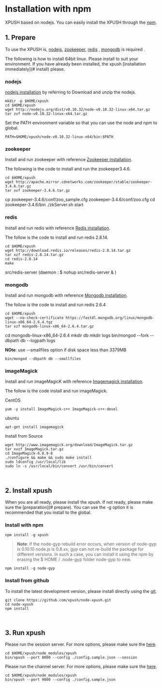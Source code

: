 Installation with npm
===

XPUSH based on nodejs. You can easily install the XPUSH through the [npm](https://www.npmjs.org/).
<a name="prepare"></a>
<br />

## 1. Prepare

To use the XPUSH is, [nodejs](http://nodejs.org/), [zookeeper](http://zookeeper.apache.org/), [redis](http://redis.io/) , [mongodb](http://www.mongodb.org/) is required .

The following is how to install 64bit linux. Please install to suit your environment.
If you have already been installed,  the xpush [installation immediately](# install) please.

### nodejs
[nodejs installation](http://nodejs.org/download/) by referring to Download and unzip the nodejs.

	mkdir -p $HOME/xpush
	cd $HOME/xpush
	wget http://nodejs.org/dist/v0.10.32/node-v0.10.32-linux-x64.tar.gz
	tar zvf node-v0.10.32-linux-x64.tar.gz

Set the PATH environment variable so that you can use the node and npm to global.

	PATH=$HOME/xpush/node-v0.10.32-linux-x64/bin:$PATH

### zookeeper
Install and run zookeeper with reference [Zookeeper installation](http://zookeeper.apache.org/doc/trunk/zookeeperStarted.html).

The following is the code to install and run the zookeeper3.4.6.

	cd $HOME/xpush
	wget http://apache.mirror.cdnetworks.com/zookeeper/stable/zookeeper-3.4.6.tar.gz
	tar xvf zookeeper-3.4.6.tar.gz
<p/>
	cp zookeeper-3.4.6/conf/zoo_sample.cfg zookeeper-3.4.6/conf/zoo.cfg
	cd zookeeper-3.4.6/bin
	./zkServer.sh start


### redis
Install and run redis with reference [Redis installation](http://zookeeper.apache.org/doc/trunk/zookeeperStarted.html).

The follow is the code to install and run redis 2.8.14.

	cd $HOME/xpush
	wget http://download.redis.io/releases/redis-2.8.14.tar.gz
	tar xzf redis-2.8.14.tar.gz
	cd redis-2.8.14
	make
<p/>
	src/redis-server
	(daemon : $ nohup src/redis-server & )

### mongodb
Install and run mongodb with reference [Mongodb installation](http://docs.mongodb.org/manual/installation/).

The follow is the code to install and run redis 2.6.4

	cd $HOME/xpush
	wget --no-check-certificate https://fastdl.mongodb.org/linux/mongodb-linux-x86_64-2.6.4.tgz
	tar xzf mongodb-linux-x86_64-2.6.4.tar.gz
<p/>
	cd mongodb-linux-x86_64-2.6.4
	mkdir db
	mkdir logs
	bin/mongod --fork --dbpath db --logpath logs


**NOte**: use --smallfiles option if disk space less than 3379MB

	bin/mongod --dbpath db --smallfiles

### imageMagick

Install and run imageMagicK with reference [Imagemagick installation](http://www.imagemagick.org/script/binary-releases.php).

The follow is the code install and run imageMagick.

CentOS

	yum -y install ImageMagick-c++ ImageMagick-c++-devel

ubuntu

	apt-get install imagemagick

Install from Source

	wget http://www.imagemagick.org/download/ImageMagick.tar.gz
	tar xvzf ImageMagick.tar.gz
	cd ImageMagick-6.8.9-8
	./configure && make && sudo make install
	sudo ldconfig /usr/local/lib
	sudo ln -s /usr/local/bin/convert /usr/bin/convert

<a name="install"></a>
<br />

## 2. Install xpush

When you are all ready, please install the xpush. If not ready, please make sure the [preparation](# prepare).
You can use the -g option it is recommended that you install to the global.

### Install with npm

	npm install -g xpush

>**Note**: If the node-gyp rebuild error occurs, when version of node-gyp is 0.10.10 node.js is 0.8.xx, gyp can not re-build the package for different versions. In such a case, you can install it using the npm by erasing the $ HOME / .node-gyp folder node-gyp to new.

	npm install -g node-gyp

### Install from github

To install the latest development version, please install directly using the [git](https://github.com/xpush/node-xpush).

	git clone https://github.com/xpush/node-xpush.git
	cd node-xpush
	npm install

<a name="run"></a>
<br />

## 3. Run xpush

Please run the session server. For more options, please make sure the [here](http://xpush.github.io/doc/configuration/#run_config).

	cd $HOME/xpush/node_modules/xpush
	bin/xpush --port 8000 --config ./config.sample.json --session

Please run the channel server. For more options, please make sure the [here](http://xpush.github.io/doc/configuration/#run_config).

	cd $HOME/xpush/node_modules/xpush
	bin/xpush --port 9000 --config ./config.sample.json
